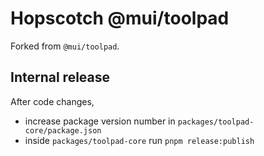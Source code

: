 # Hopscotch @mui/toolpad

Forked from `@mui/toolpad`.

## Internal release

After code changes,

- increase package version number in `packages/toolpad-core/package.json`
- inside `packages/toolpad-core` run `pnpm release:publish`
